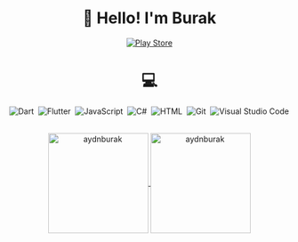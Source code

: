 <h1 align="center">👋 Hello! I'm Burak</h1>

<p align="center">
<a href="https://play.google.com/store/apps/developer?id=Burak+Aydin" target="blank"><img align="center" src="https://img.shields.io/badge/Google_Play-414141?style=flat&logo=google-play&logoColor=white" alt="Play Store" /></a>
</p>


<h1 align="center">💻</h1>

![Dart](https://img.shields.io/badge/Dart-05122A?style=flat&logo=dart&logoColor=29B6F6)&nbsp;
![Flutter](https://img.shields.io/badge/Flutter-05122A?style=flat&logo=flutter&logoColor=02569B)&nbsp;
![JavaScript](https://img.shields.io/badge/-JavaScript-05122A?style=flat&logo=javascript)&nbsp;
![C#](https://img.shields.io/badge/-C#-05122A?style=flat&logo=C#)&nbsp;
![HTML](https://img.shields.io/badge/-HTML-05122A?style=flat&logo=HTML5&logoColor=E34F26)&nbsp;
![Git](https://img.shields.io/badge/-Git-05122A?style=flat&logo=git)&nbsp;
![Visual Studio Code](https://img.shields.io/badge/-Visual%20Studio%20Code-05122A?style=flat&logo=visual-studio-code&logoColor=007ACC)&nbsp;

  

<p align="center">
<a href="https://github.com/aydnburak">
  <img height="180em" align="center" src="https://github-readme-stats.vercel.app/api?username=aydnburak&show_icons=true&locale=en&theme=algolia&include_all_commits=true&count_private=true" alt="aydnburak"/>
  <img height="180em" align="center" src="https://github-readme-stats.vercel.app/api/top-langs?username=aydnburak&show_icons=true&locale=en&layout=compact&langs_count=8&theme=algolia" alt="aydnburak"/>
</a>
</p>






